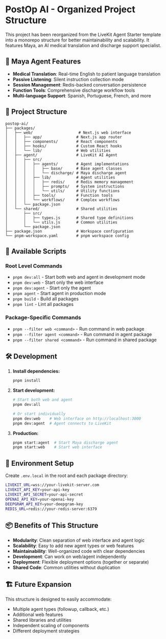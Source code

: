 # PostOp AI - Organized Project Structure

This project has been reorganized from the LiveKit Agent Starter template into a monorepo structure for better maintainability and scalability. It features Maya, an AI medical translation and discharge support specialist.

## 🎯 Maya Agent Features

- **Medical Translation**: Real-time English to patient language translation
- **Passive Listening**: Silent instruction collection mode  
- **Session Management**: Redis-backed conversation persistence
- **Function Tools**: Comprehensive discharge workflow tools
- **Multi-language Support**: Spanish, Portuguese, French, and more

## 📁 Project Structure

```
postop-ai/
├── packages/
│   ├── web/                    # Next.js web interface
│   │   ├── app/               # Next.js app router
│   │   ├── components/        # React components  
│   │   ├── hooks/             # Custom React hooks
│   │   └── lib/               # Web utilities
│   ├── agent/                 # LiveKit AI Agent
│   │   ├── src/
│   │   │   ├── agents/        # Agent implementations
│   │   │   │   ├── base/      # Base agent classes
│   │   │   │   └── discharge/ # Maya discharge agent
│   │   │   ├── lib/           # Agent utilities
│   │   │   │   ├── redis/     # Redis memory management
│   │   │   │   ├── prompts/   # System instructions
│   │   │   │   └── utils/     # Utility functions
│   │   │   ├── tools/         # Function tools
│   │   │   └── workflows/     # Complex workflows
│   │   └── package.json
│   └── shared/                # Shared utilities
│       ├── src/
│       │   ├── types.js       # Shared type definitions
│       │   └── utils.js       # Common utilities
│       └── package.json
├── package.json               # Workspace configuration
└── pnpm-workspace.yaml        # pnpm workspace config
```

## 🚀 Available Scripts

### Root Level Commands
- `pnpm dev:all` - Start both web and agent in development mode
- `pnpm dev:web` - Start only the web interface
- `pnpm dev:agent` - Start only the agent  
- `pnpm agent` - Start agent in production mode
- `pnpm build` - Build all packages
- `pnpm lint` - Lint all packages

### Package-Specific Commands
- `pnpm --filter web <command>` - Run command in web package
- `pnpm --filter agent <command>` - Run command in agent package  
- `pnpm --filter shared <command>` - Run command in shared package

## 🛠️ Development

1. **Install dependencies:**
   ```bash
   pnpm install
   ```

2. **Start development:**
   ```bash
   # Start both web and agent
   pnpm dev:all
   
   # Or start individually
   pnpm dev:web    # Web interface on http://localhost:3000
   pnpm dev:agent  # Agent connects to LiveKit
   ```

3. **Production:**
   ```bash
   pnpm start:agent  # Start Maya discharge agent
   pnpm start:web    # Start web interface
   ```

## 🔧 Environment Setup

Create `.env.local` in the root and each package directory:
```bash
LIVEKIT_URL=wss://your-livekit-server.com
LIVEKIT_API_KEY=your-api-key
LIVEKIT_API_SECRET=your-api-secret
OPENAI_API_KEY=your-openai-key
DEEPGRAM_API_KEY=your-deepgram-key
REDIS_URL=redis://your-redis-server:6379
```

## 📦 Benefits of This Structure

- **Modularity**: Clean separation of web interface and agent logic
- **Scalability**: Easy to add new agent types or web features
- **Maintainability**: Well-organized code with clear dependencies
- **Development**: Can work on web/agent independently
- **Deployment**: Flexible deployment options (together or separate)
- **Shared Code**: Common utilities without duplication

## 🏗️ Future Expansion

This structure is designed to easily accommodate:
- Multiple agent types (followup, callback, etc.)
- Additional web features  
- Shared libraries and utilities
- Independent scaling of components
- Different deployment strategies
